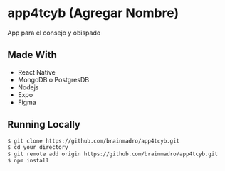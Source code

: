 # app4tcyb (Agregar Nombre)
App para el consejo y obispado

## Made With
- React Native
- MongoDB o PostgresDB
- Nodejs
- Expo
- Figma

## Running Locally

```sh
$ git clone https://github.com/brainmadro/app4tcyb.git
$ cd your directory
$ git remote add origin https://github.com/brainmadro/app4tcyb.git
$ npm install
```
